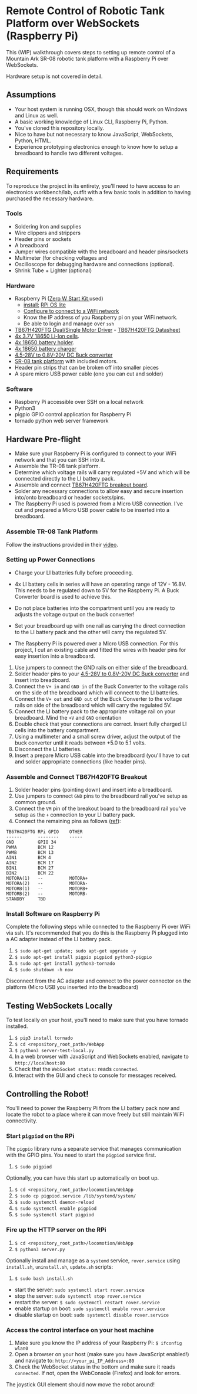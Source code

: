 # Remote Control of Robotic Tank Platform over WebSockets (Raspberry Pi)

This (WIP) walkthrough covers steps to setting up remote control of a Mountain Ark SR-08 robotic tank platform with a Raspberry Pi over WebSockets.

Hardware setup is not covered in detail.

## Assumptions

* Your host system is running OSX, though this should work on Windows and Linux as well.
* A basic working knowledge of Linux CLI, Raspberry Pi, Python.
* You've cloned this repository locally.
* Nice to have but not necessary to know JavaScript, WebSockets, Python, HTML.
* Experience prototyping electronics enough to know how to setup a breadboard to handle two different voltages.

## Requirements

To reproduce the project in its entirety, you'll need to have access to an electronics workbench/lab, outfit with a few basic tools in addition to having purchased the necessary hardware.

### Tools

* Soldering Iron and supplies
* Wire clippers and strippers
* Header pins or sockets
* A breadboard
* Jumper wires compatible with the breadboard and header pins/sockets
* Multimeter (for checking voltages and 
* Oscilloscope for debugging hardware and connections (optional).
* Shrink Tube + Lighter (optional)

### Hardware

* Raspberry Pi ([Zero W Start Kit ](https://www.canakit.com/raspberry-pi-zero-wireless.html) used)
	* [install:](https://www.raspberrypi.org/documentation/installation/installing-images/README.md) [RPi OS lite](https://www.raspberrypi.org/downloads/raspberry-pi-os/)
	* [Configure to connect to a WiFi network](https://www.raspberrypi.org/documentation/configuration/wireless/wireless-cli.md)
	* Know the IP address of you Raspberry pi on your WiFi network.
	* Be able to login and manage over `ssh`
* [TB67H420FTG Dual/Single Motor Driver](https://www.pololu.com/product/2999) - [TB67H420FTG Datasheet](resources/TB67H420FTGFNG_datasheet_en_20121101.pdf)
* [4x 3.7V 18650 Li-Ion cells](https://www.batteryjunction.com/lg-mh1-18650-3200mah-battery.html).
* [4x 18650 battery holder](https://www.amazon.com/gp/product/B06XSHT9HC/).
* [4x 18650 battery charger](https://www.amazon.com/Universal-Battery-Charger-Rechargeable-Batteries/dp/B07BFWHD7G/)
* [4.5-28V to 0.8V-20V DC Buck converter](https://www.amazon.com/gp/product/B01MQGMOKI/)
* [SR-08 tank platform](https://www.amazon.com/gp/product/B07JPL6MHR/) with included motors.
* Header pin strips that can be broken off into smaller pieces
* A spare micro USB power cable (one you can cut and solder)

### Software

* Raspberry Pi accessible over SSH on a local network
* Python3
* pigpio GPIO control application for Raspberry Pi
* tornado python web server framework

## Hardware Pre-flight

* Make sure your Raspberry Pi is configured to connect to your WiFi network and that you can SSH into it.
* Assemble the TR-08 tank platform.
* Determine which voltage rails will carry regulated +5V and which will be connected directly to the LI battery pack.
* Assemble and connect [TB67H420FTG breakout board]().
* Solder any necessary connections to allow easy and secure insertion into/onto breadboard or header sockets/pins.
* The Raspberry Pi used is powered from a Micro USB connection. I've cut and prepared a Micro USB power cable to be inserted into a breadboard.

### Assemble TR-08 Tank Platform

Follow the instructions provided in their [video](https://www.youtube.com/watch?v=wATykzn6Z34).

### Setting up Power Connections

* Charge your LI batteries fully before proceeding.

* 4x LI battery cells in series will have an operating range of 12V - 16.8V. This needs to be regulated down to 5V for the Raspberry Pi. A Buck Converter board is used to achieve this. 

* Do not place batteries into the compartment until you are ready to adjusts the voltage output on the buck converter!

* Set your breadboard up with one rail as carrying the direct connection to the LI battery pack and the other will carry the regulated 5V.

* The Raspberry Pi is powered over a Micro USB connection. For this project, I cut an existing cable and fitted the wires with header pins for easy insertion into a breadboard.

1. Use jumpers to connect the GND rails on either side of the breadboard.
1. Solder header pins to your [4.5-28V to 0.8V-20V DC Buck converter](https://www.amazon.com/gp/product/B01MQGMOKI/) and insert into breadboard.
1. Connect the `V+ in` and `GND in` of the Buck Converter to the voltage rails on the side of the breadboard which will connect to the LI batteries.
1. Connect the `V+ out` and `GND out` of the Buck Converter to the voltage rails on side of the breadboard which will carry the regulated 5V.
1. Connect the LI battery pack to the appropriate voltage rail on your breadboard. Mind the `+V` and `GND` orientation
1. Double check that your connections are correct. Insert fully charged LI cells into the battery compartment.
1. Using a multimeter and a small screw driver, adjust the output of the buck converter until it reads between +5.0 to 5.1 volts.
1. Disconnect the LI batteries.
1. Insert a prepare Micro USB cable into the breadboard (you'll have to cut and solder appropriate connections (like header pins).

### Assemble and Connect TB67H420FTG Breakout

1. Solder header pins (pointing down) and insert into a breadboard.
1. Use jumpers to connect `GND` pins to the breadboard rail you've setup as common ground.
1. Connect the `VM` pin of the breakout board to the breadboard rail you've setup as the `+` connection to your LI battery pack.
1. Connect the remaining pins as follows ([ref](https://pinout.xyz/)):

```
TB67H420FTG	RPi GPIO	OTHER
------		--------	-----
GND 		GPIO 34
PWMA		BCM 12
PWMB		BCM 13
AIN1		BCM 4
AIN2		BCM 17
BIN1		BCM 27
BIN2		BCM 22
MOTORA(1)	--			MOTORA+
MOTORA(2)	--			MOTORA-
MOTORB(1)	--			MOTORB+
MOTORB(2)	--			MOTORB-
STANDBY		TBD
```

### Install Software on Raspberry Pi

Complete the following steps while connected to the Raspberry Pi over WiFi via ssh. It's recommended that you do this is the Raspberry Pi plugged into a AC adapter instead of the LI battery pack.

1. `$ sudo apt-get update; sudo apt-get upgrade -y`
1. `$ sudo apt-get install pigpio pigpiod python3-pigpio`
1. `$ sudo apt-get install python3-tornado` 
1. `$ sudo shutdown -h now`

Disconnect from the AC adapter and connect to the power connector on the platform (Micro USB you inserted into the breadboard)

## Testing WebSockets Locally

To test locally on your host, you'll need to make sure that you have tornado installed.

1. `$ pip3 install tornado`
1. `$ cd <repository_root_path>/WebApp`
1. `$ python3 server-test-local.py`
1. In a web browser with JavaScript and WebSockets enabled, navigate to `http://localhost:80`
1. Check that the `WebSocket status:` reads `connected`.
1. Interact with the GUI and check to console for messages received.

## Controlling the Robot!

You'll need to power the Raspberry Pi from the LI battery pack now and locate the robot to a place where it can move freely but still maintain WiFi connectivity.

### Start `pigpiod` on the RPi

The `pigpio` library runs a separate service that manages communication with the GPIO pins. You need to start the `pigpiod` service first.

1. `$ sudo pigpiod`

Optionally, you can have this start up automatically on boot up.

1. `$ cd <repository_root_path>/locomotion/WebApp`
1. `$ sudo cp pigpiod.service /lib/systemd/system/`
1. `$ sudo systemctl daemon-reload`
1. `$ sudo systemctl enable pigpiod`
1. `$ sudo systemctl start pigpiod`


### Fire up the HTTP server on the RPi

1. `$ cd <repository_root_path>/locomotion/WebApp`
1. `$ python3 server.py`

Optionally install and manage as a `systemd` service, `rover.service` using `install.sh`, `uninstall.sh`, `update.sh` scripts:

1. `$ sudo bash install.sh`

* start the server: `sudo systemctl start rover.service`
* stop the server: `sudo systemctl stop rover.service`
* restart the server: `$ sudo systemctl restart rover.service`
* enable startup on boot: `sudo systemctl enable rover.service`
* disable startup on boot: `sudo systemctl disable rover.service`

### Access the control interface on your host machine

1. Make sure you know the IP address of your Raspberry Pi: `$ ifconfig wlan0`
1. Open a browser on your host (make sure you have JavaScript enabled!) and navigate to: `http://<your_pi_IP_Address>:80`
1. Check the WebSocket status in the bottom and make sure it reads `connected`. If not, open the WebConsole (Firefox) and look for errors.

The joystick GUI element should now move the robot around!